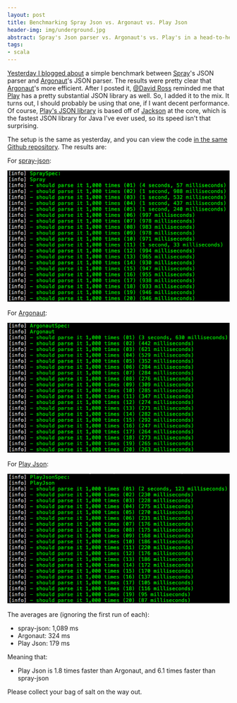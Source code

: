 ```yaml
---
layout: post
title: Benchmarking Spray Json vs. Argonaut vs. Play Json
header-img: img/underground.jpg
abstract: Spray's Json parser vs. Argonaut's vs. Play's in a head-to-head battle to the death.
tags:
- scala
---
```

[Yesterday I blogged about][1] a simple benchmark between [Spray][2]'s JSON parser and [Argonaut][3]'s JSON parser.  The results were pretty clear that [Argonaut][3]'s more efficient.  After I posted it, [@David Ross][6] reminded me that [Play][7] has a pretty substantial JSON library as well.  So, I added it to the mix.  It turns out, I should probably be using that one, if I want decent performance.  Of course, [Play's JSON library][9] is based off of [Jackson][8] at the core, which is the fastest JSON library for Java I've ever used, so its speed isn't that surprising.

The setup is the same as yesterday, and you can view the code [in the same Github repository][5].  The results are:

For [spray-json][4]:

<img src="/images/spray-json-parsing-times.png" class=unadorned />

For [Argonaut][3]:

<img src="/images/argonaut-parsing-times.png" class=unadorned />

For [Play Json][9]:

<img src="/images/play-json-parsing-times.png" class=unadorned />

The averages are (ignoring the first run of each):

- spray-json: 1,089 ms
- Argonaut: 324 ms
- Play Json: 179 ms

Meaning that:

- Play Json is 1.8 times faster than Argonaut, and 6.1 times faster than spray-json

Please collect your bag of salt on the way out.

  [1]: /2014/01/14/benchmarking-spray-json-vs-argonaut.html "Yesterday"
  [2]: http://spray.io "Spray"
  [3]: http://argonaut.io "Argonaut"
  [4]: https://github.com/spray/spray-json "spray-json"
  [5]: https://github.com/derekwyatt/spray-json-vs-argonaut "spray-vs-argonaut"
  [6]: https://twitter.com/dyross "@dyross"
  [7]: http://www.playframework.com/ "Play"
  [8]: http://jackson.codehaus.org/ "Jackson"
  [9]: http://www.playframework.com/documentation/2.2.x/ScalaJson "Play Json"
